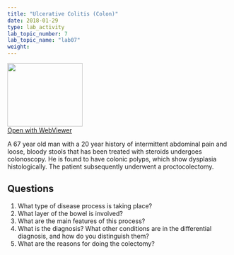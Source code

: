 ```yaml
---
title: "Ulcerative Colitis (Colon)"
date: 2018-01-29
type: lab_activity
lab_topic_number: 7
lab_topic_name: "lab07"
weight: 
---
```

<div class="entrybody">
<div class="thumbnail"><a href="http://virtualslides.cumc.columbia.edu/GI%20Path%2001.svs/view.apml?" target="_blank"><img alt="" src="http://pathologylab.ccnmtl.columbia.edu/assets/images/slide_GIpath01.jpg" width="170" height="143" class="mt-image-left"></a><br><a href="http://virtualslides.cumc.columbia.edu/GI%20Path%2001.svs/view.apml?" target="_blank">Open with WebViewer</a></div>

<p>A 67 year old man with a 20 year history of intermittent abdominal pain and loose, bloody stools that has been treated with steroids undergoes colonoscopy. He is found to have colonic polyps, which show dysplasia histologically. The patient subsequently underwent a proctocolectomy.<br clear="all"></p>

<h2>Questions</h2>


<ol>
<li> What type of disease process is taking place?</li>
<li> What layer of the bowel is involved?</li>
<li> What are the main features of this process?</li>
<li> What is the diagnosis? What other conditions are in the differential diagnosis, and how do you distinguish them?</li>
<li> What are the reasons for doing the colectomy?</li>
</ol>


						
</div>
